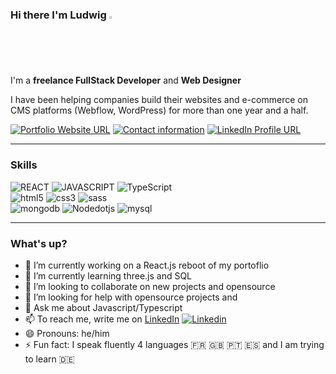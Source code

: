 ### Hi there I'm Ludwig <img src="https://media.giphy.com/media/hvRJCLFzcasrR4ia7z/giphy.gif" width="2%">
I'm a **freelance FullStack Developer** and **Web Designer**

<p>I have been helping companies build their websites and e-commerce on CMS platforms (Webflow, WordPress) for more than one year and a half.
</p>

[![Portfolio Website URL](https://img.shields.io/badge/portfolio-4353FF?style=for-the-badge&logo=webflow&logoColor=white)](https://https://portfoliolud.webflow.io/)
[![Contact information](https://img.shields.io/badge/gmail-EA4335?style=for-the-badge&logo=gmail&logoColor=white)](mailto:ludwig.m.pereira@gmail.com)
[![LinkedIn Profile URL](https://img.shields.io/badge/linkedin-0A66C2?style=for-the-badge&logo=linkedin&logoColor=white)](https://www.linkedin.com/in/ludwig-pereira/)

<!---
🔗&nbsp;<a href="https://portfoliolud.webflow.io/">My portfolio</a>
[![gmail](https://i.stack.imgur.com/gVE0j.png)](https://www.linkedin.com/in/ludwig-pereira/) <a href="https://www.linkedin.com/in/ludwig-pereira/">&nbsp;GMAIL</a> [![Linkedin](https://i.stack.imgur.com/gVE0j.png)](https://www.linkedin.com/in/ludwig-pereira/) <a href="https://www.linkedin.com/in/ludwig-pereira/">&nbsp;My LinkedIn</a>
-->
---
### Skills
![REACT](https://img.shields.io/badge/React-61DAFB?style=for-the-badge&logo=react&logoColor=white)
![JAVASCRIPT](https://img.shields.io/badge/JavaScript-323330?style=for-the-badge&logo=javascript&logoColor=F7DF1E)
![TypeScript](https://img.shields.io/badge/TypeScript-0076c6?style=for-the-badge&logo=typescript&logoColor=white)
<br />
![html5](https://img.shields.io/badge/html5-E34F26?style=for-the-badge&logo=html5&logoColor=white)
![css3](https://img.shields.io/badge/css3-1572B6?style=for-the-badge&logo=css3&logoColor=white)
![sass](https://img.shields.io/badge/sass-CC6699?style=for-the-badge&logo=sass&logoColor=white)
<br />
![mongodb](https://img.shields.io/badge/mongodb-47A248?style=for-the-badge&logo=mongodb&logoColor=white)
![Nodedotjs](https://img.shields.io/badge/Node-339933?style=for-the-badge&logo=nodedotjs&logoColor=white)
![mysql](https://img.shields.io/badge/MySql-4479A1?style=for-the-badge&logo=mysql&logoColor=white)

<!---
- ⚛️ React/hooks
- 🖼 HTML/CSS/JavaScript/TypeScript
- 💻 MongoDB/Express/SQL
-->
---
### What's up?
- 🔭 I’m currently working on a React.js reboot of my portoflio
- 🌱 I’m currently learning three.js and SQL
- 👯 I’m looking to collaborate on new projects and opensource
- 🤔 I’m looking for help with opensource projects and 
- 💬 Ask me about Javascript/Typescript
- 📫 To reach me, write me on <a href="https://www.linkedin.com/in/ludwig-pereira/">LinkedIn</a> [![Linkedin](https://i.stack.imgur.com/gVE0j.png)](https://www.linkedin.com/in/ludwig-pereira/)
- 😄 Pronouns: he/him
- ⚡ Fun fact: I speak fluently 4 languages 🇫🇷 🇬🇧 🇵🇹 🇪🇸 and I am trying to learn 🇩🇪
